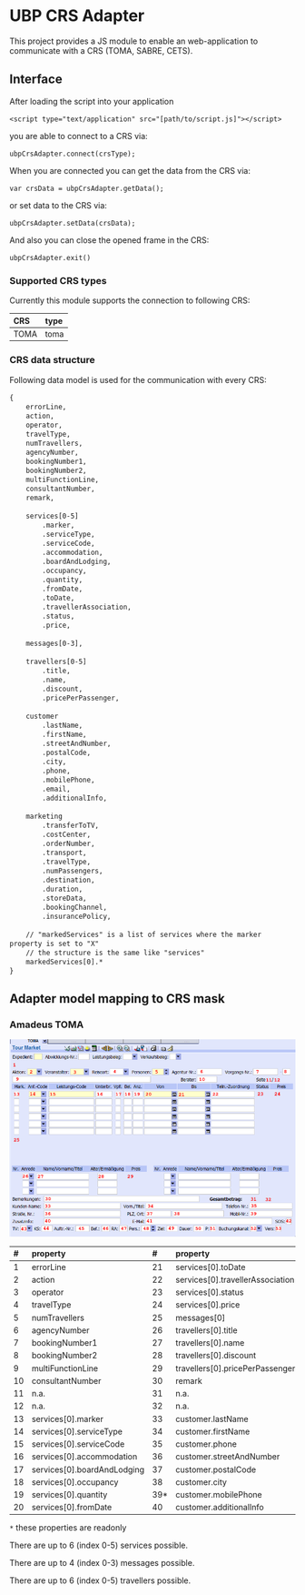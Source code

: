 # UBP CRS Adapter

This project provides a JS module to enable an web-application to communicate with a CRS (TOMA, SABRE, CETS).


## Interface

After loading the script into your application
```
<script type="text/application" src="[path/to/script.js]"></script>
```

you are able to connect to a CRS via:
```
ubpCrsAdapter.connect(crsType);
```

When you are connected you can get the data from the CRS via:
```
var crsData = ubpCrsAdapter.getData();
```

or set data to the CRS via:
```
ubpCrsAdapter.setData(crsData);
```

And also you can close the opened frame in the CRS:
```
ubpCrsAdapter.exit()
```


### Supported CRS types

Currently this module supports the connection to following CRS:

| CRS  | type |
| :--- | :--- |
| TOMA | toma | 


### CRS data structure

Following data model is used for the communication with every CRS:

```
{
    errorLine,
    action,
    operator,
    travelType,
    numTravellers,
    agencyNumber,
    bookingNumber1,
    bookingNumber2,
    multiFunctionLine,
    consultantNumber,
    remark,
 
    services[0-5]
        .marker,
        .serviceType,
        .serviceCode,
        .accommodation,
        .boardAndLodging,
        .occupancy,
        .quantity,
        .fromDate,
        .toDate,
        .travellerAssociation,
        .status,
        .price,
 
    messages[0-3],
 
    travellers[0-5]
        .title,
        .name,
        .discount,
        .pricePerPassenger,
    
    customer
        .lastName,
        .firstName,
        .streetAndNumber,
        .postalCode,
        .city,
        .phone,
        .mobilePhone,
        .email,
        .additionalInfo,
    
    marketing
        .transferToTV,
        .costCenter,
        .orderNumber,
        .transport,
        .travelType,
        .numPassengers,
        .destination,
        .duration,
        .storeData,
        .bookingChannel,
        .insurancePolicy,
 
    // "markedServices" is a list of services where the marker property is set to "X"
    // the structure is the same like "services"
    markedServices[0].*
}
```


## Adapter model mapping to CRS mask

### Amadeus TOMA 

![toma_mask](./docs/toma/tomaMask.png)

|   #  | property                    |   #  | property                         |   #  | property |
| :--- | :---                        | :--- | :---                             | :--- | :---     |
|   1  | errorLine                   |  21  | services[0].toDate               |  41* | mobilePhone.email |
|   2  | action                      |  22  | services[0].travellerAssociation |  42  | n.a. | 
|   3  | operator                    |  23  | services[0].status               |  43  | marketing.transferToTV | 
|   4  | travelType                  |  24  | services[0].price                |  44  | marketing.costCenter | 
|   5  | numTravellers               |  25  | messages[0]                      |  45  | marketing.orderNumber |   
|   6  | agencyNumber                |  26  | travellers[0].title              |  46  | marketing.transport |   
|   7  | bookingNumber1              |  27  | travellers[0].name               |  47  | marketing.travelType | 
|   8  | bookingNumber2              |  28  | travellers[0].discount           |  48  | marketing.numPassenger | 
|   9  | multiFunctionLine           |  29  | travellers[0].pricePerPassenger  |  49  | marketing.destination | 
|  10  | consultantNumber            |  30  | remark                           |  50  | marketing.duration | 
|  11  | n.a.                        |  31  | n.a.                             |  51  | marketing.storeData |
|  12  | n.a.                        |  32  | n.a.                             |  52  | marketing.bookingChannel | 
|  13  | services[0].marker          |  33  | customer.lastName                |  53  | marketing.insurancePolicy | 
|  14  | services[0].serviceType     |  34  | customer.firstName               |
|  15  | services[0].serviceCode     |  35  | customer.phone                   |
|  16  | services[0].accommodation   |  36  | customer.streetAndNumber         |
|  17  | services[0].boardAndLodging |  37  | customer.postalCode              |
|  18  | services[0].occupancy       |  38  | customer.city                    |
|  19  | services[0].quantity        |  39* | customer.mobilePhone             |
|  20  | services[0].fromDate        |  40  | customer.additionalInfo          |

`*` these properties are readonly 

There are up to 6 (index 0-5) services possible.

There are up to 4 (index 0-3) messages possible.

There are up to 6 (index 0-5) travellers possible.
